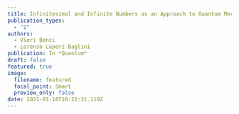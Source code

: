 ```yaml
---
title: Infinitesimal and Infinite Numbers as an Approach to Quantum Mechanics
publication_types:
  - "2"
authors:
  - Vieri Benci
  - Lorenzo Luperi Baglini
publication: In *Quantum*
draft: false
featured: true
image:
  filename: featured
  focal_point: Smart
  preview_only: false
date: 2021-01-10T16:22:31.119Z
---
```

